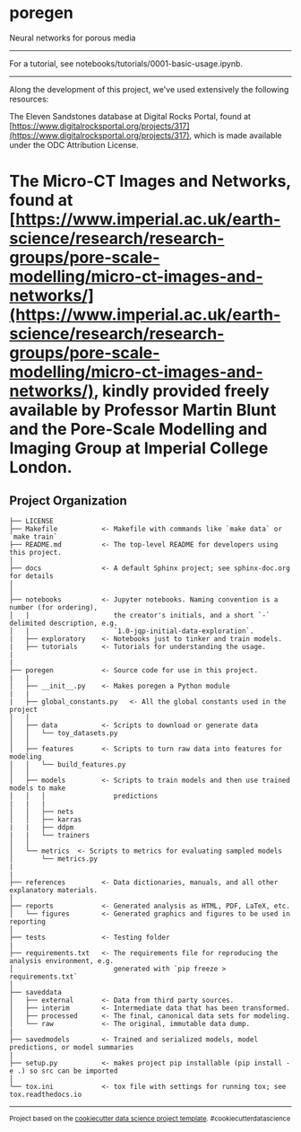 poregen
==============================

Neural networks for porous media

--------

For a tutorial, see notebooks/tutorials/0001-basic-usage.ipynb.

--------
Along the development of this project, we've used extensively the following resources:

The Eleven Sandstones database at Digital Rocks Portal, found at [https://www.digitalrocksportal.org/projects/317](https://www.digitalrocksportal.org/projects/317), which is made available under the ODC Attribution License.

The Micro-CT Images and Networks, found at [https://www.imperial.ac.uk/earth-science/research/research-groups/pore-scale-modelling/micro-ct-images-and-networks/](https://www.imperial.ac.uk/earth-science/research/research-groups/pore-scale-modelling/micro-ct-images-and-networks/), kindly provided freely available by Professor Martin Blunt and the Pore-Scale Modelling and Imaging Group at Imperial College London.
==============================

Project Organization
------------

    ├── LICENSE
    ├── Makefile           <- Makefile with commands like `make data` or `make train`
    ├── README.md          <- The top-level README for developers using this project.
    │
    ├── docs               <- A default Sphinx project; see sphinx-doc.org for details
    │
    │
    ├── notebooks          <- Jupyter notebooks. Naming convention is a number (for ordering),
    │   |                     the creator's initials, and a short `-` delimited description, e.g.
    │   |                     `1.0-jqp-initial-data-exploration`.
    |   ├── exploratory    <- Notebooks just to tinker and train models.
    |   ├── tutorials      <- Tutorials for understanding the usage.
    |   
    |
    ├── poregen            <- Source code for use in this project.
    |   |
    │   ├── __init__.py    <- Makes poregen a Python module
    |   |
    |   ├── global_constants.py   <- All the global constants used in the project
    │   │
    │   ├── data           <- Scripts to download or generate data
    │   │   └── toy_datasets.py
    │   │
    │   ├── features       <- Scripts to turn raw data into features for modeling
    │   │   └── build_features.py
    │   │
    │   ├── models         <- Scripts to train models and then use trained models to make
    │   │   │                 predictions
    |   |   |
    │   │   ├── nets      
    │   │   ├── karras
    |   |   ├── ddpm
    |   |   └── trainers
    │   │
    │   └── metrics  <- Scripts to metrics for evaluating sampled models
    │       └── metrics.py   
    |
    | 
    ├── references         <- Data dictionaries, manuals, and all other explanatory materials.
    │
    ├── reports            <- Generated analysis as HTML, PDF, LaTeX, etc.
    │   └── figures        <- Generated graphics and figures to be used in reporting
    │
    ├── tests              <- Testing folder
    |
    ├── requirements.txt   <- The requirements file for reproducing the analysis environment, e.g.
    │                         generated with `pip freeze > requirements.txt`
    │
    ├── saveddata
    │   ├── external       <- Data from third party sources.
    │   ├── interim        <- Intermediate data that has been transformed.
    │   ├── processed      <- The final, canonical data sets for modeling.
    │   └── raw            <- The original, immutable data dump.
    |
    ├── savedmodels        <- Trained and serialized models, model predictions, or model summaries
    |
    ├── setup.py           <- makes project pip installable (pip install -e .) so src can be imported
    │
    └── tox.ini            <- tox file with settings for running tox; see tox.readthedocs.io


--------

<p><small>Project based on the <a target="_blank" href="https://drivendata.github.io/cookiecutter-data-science/">cookiecutter data science project template</a>. #cookiecutterdatascience</small></p>